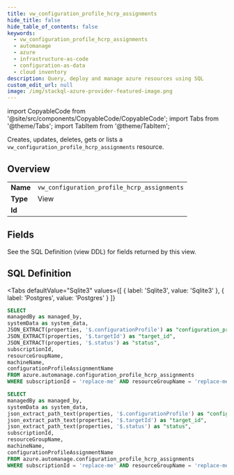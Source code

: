 ```yaml
--- 
title: vw_configuration_profile_hcrp_assignments
hide_title: false
hide_table_of_contents: false
keywords:
  - vw_configuration_profile_hcrp_assignments
  - automanage
  - azure
  - infrastructure-as-code
  - configuration-as-data
  - cloud inventory
description: Query, deploy and manage azure resources using SQL
custom_edit_url: null
image: /img/stackql-azure-provider-featured-image.png
---
```


import CopyableCode from '@site/src/components/CopyableCode/CopyableCode';
import Tabs from '@theme/Tabs';
import TabItem from '@theme/TabItem';

Creates, updates, deletes, gets or lists a <code>vw_configuration_profile_hcrp_assignments</code> resource.

## Overview
<table><tbody>
<tr><td><b>Name</b></td><td><code>vw_configuration_profile_hcrp_assignments</code></td></tr>
<tr><td><b>Type</b></td><td>View</td></tr>
<tr><td><b>Id</b></td><td><CopyableCode code="azure.automanage.vw_configuration_profile_hcrp_assignments" /></td></tr>
</tbody></table>

## Fields

See the SQL Definition (view DDL) for fields returned by this view.

## SQL Definition

<Tabs
defaultValue="Sqlite3"
values={[
{ label: 'Sqlite3', value: 'Sqlite3' },
{ label: 'Postgres', value: 'Postgres' }
]}
>
<TabItem value="Sqlite3">

```sql
SELECT
managedBy as managed_by,
systemData as system_data,
JSON_EXTRACT(properties, '$.configurationProfile') as "configuration_profile",
JSON_EXTRACT(properties, '$.targetId') as "target_id",
JSON_EXTRACT(properties, '$.status') as "status",
subscriptionId,
resourceGroupName,
machineName,
configurationProfileAssignmentName
FROM azure.automanage.configuration_profile_hcrp_assignments
WHERE subscriptionId = 'replace-me' AND resourceGroupName = 'replace-me' AND machineName = 'replace-me' AND configurationProfileAssignmentName = 'replace-me';
```

</TabItem>
<TabItem value="Postgres">

```sql
SELECT
managedBy as managed_by,
systemData as system_data,
json_extract_path_text(properties, '$.configurationProfile') as "configuration_profile",
json_extract_path_text(properties, '$.targetId') as "target_id",
json_extract_path_text(properties, '$.status') as "status",
subscriptionId,
resourceGroupName,
machineName,
configurationProfileAssignmentName
FROM azure.automanage.configuration_profile_hcrp_assignments
WHERE subscriptionId = 'replace-me' AND resourceGroupName = 'replace-me' AND machineName = 'replace-me' AND configurationProfileAssignmentName = 'replace-me';
```

</TabItem>
</Tabs>
